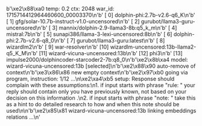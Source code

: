 b'\xe2\x88\xa0 temp: 0.2 ctx: 2048 war_id: 1715714412964460600_00003370\n'b' [ 0] dolphin-phi:2.7b-v2.6-q6_K\n'b' [ 1] gfg/solar-10.7b-instruct-v1.0-uncensored\n'b' [ 2] gurubot/llama3-guru-uncensored\n'b' [ 3] mannix/dolphin-2.9-llama3-8b:q5_k_m\n'b' [ 4] mistral:7b\n'b' [ 5] sunapi386/llama-3-lexi-uncensored:8b\n'b' [ 6] dolphin-phi:2.7b-v2.6-q8_0\n'b' [ 7] gurubot/llama3-guru:latest\n'b' [ 8] wizardlm2\n'b' [ 9] war-resolver\n'b' [10] wizardlm-uncensored:13b-llama2-q5_K_M\n'b' [11] wizard-vicuna-uncensored:13b\n'b' [12] phi3\n'b' [13] impulse2000/dolphincoder-starcoder2-7b:q8_0\n'b'\xe2\x8b\xa4 model: wizard-vicuna-uncensored:13b [selected]\n'b'\xe2\x88\x90 auto-remove of context\n'b'\xe3\x86\x86 new empty context\n'b'\xe2\x97\xb0 going via program, instruction: 1/12 ...\n\xe2\xa4\xb5 setup: Response should complain with these assumptions:\n1. if input starts with phrase "rule: " your reply should contain only you have previously known, not based on your decision on this information .\n2. if input starts with phrase "note: " take this as a hint to do detailed research to how and when this note should be used\n\n'b'\xe2\x85\x81 wizard-vicuna-uncensored:13b linking embeddings relations ...\n'